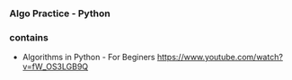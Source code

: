 ### Algo Practice - Python

### contains
- Algorithms in Python - For Beginers  https://www.youtube.com/watch?v=fW_OS3LGB9Q 